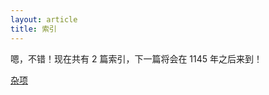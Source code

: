 ```yaml
---
layout: article
title: 索引
---
```

嗯，不错！现在共有 $2$ 篇索引，下一篇将会在 $1145$ 年之后来到！

[杂项](https://qiuuu1504.github.io/indexxx/zaxiang)
